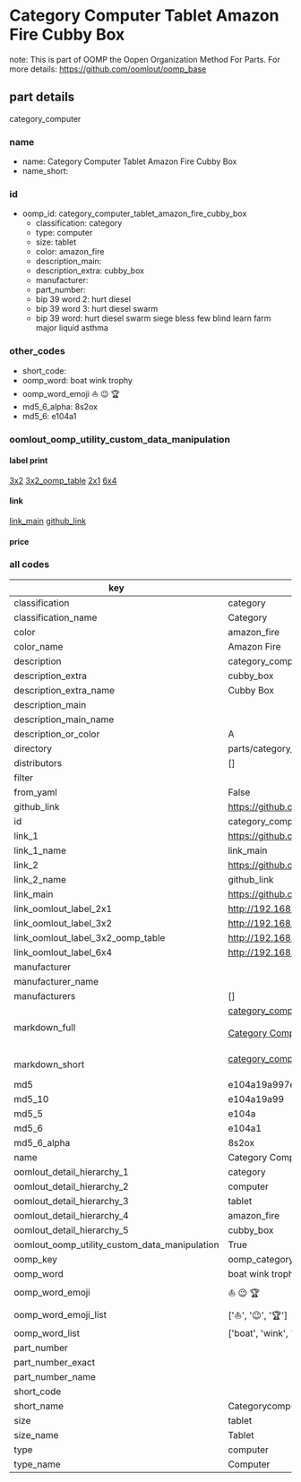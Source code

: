 # Category Computer Tablet Amazon Fire Cubby Box  

note: This is part of OOMP the Oopen Organization Method For Parts. For more details: https://github.com/oomlout/oomp_base

##  part details



category_computer

### name
* name: Category Computer Tablet Amazon Fire Cubby Box
* name_short: 
### id
* oomp_id: category_computer_tablet_amazon_fire_cubby_box
  * classification: category
  * type: computer
  * size: tablet
  * color: amazon_fire
  * description_main: 
  * description_extra: cubby_box
  * manufacturer: 
  * part_number: 
  * bip 39 word 2: hurt diesel
  * bip 39 word 3: hurt diesel swarm
  * bip 39 word: hurt diesel swarm siege bless few blind learn farm major liquid asthma

### other_codes
* short_code: 
* oomp_word: boat wink trophy
* oomp_word_emoji :boat: :wink: :trophy:
* md5_6_alpha: 8s2ox
* md5_6: e104a1






### oomlout_oomp_utility_custom_data_manipulation
#### label print
[3x2](http://192.168.1.245:1112/?label=oomp%208s2ox)
[3x2_oomp_table](http://192.168.1.107:1112/?label=oomp%208s2ox)
[2x1](http://192.168.1.242:1112/?label=oomp%208s2ox)
[6x4](http://192.168.1.55:1112/?label=oomp%208s2ox)    

#### link

[link_main](https://github.com/oomlout/oomlout_oomp_current_version_messy/tree/main/parts/category_computer_tablet_amazon_fire_cubby_box) [github_link](https://github.com/oomlout/oomlout_oomp_part_src/tree/main/parts/category_computer_tablet_amazon_fire_cubby_box)                             

#### price







### all codes 
| key | value |  
| --- | --- |  
| classification | category |  
| classification_name | Category |  
| color | amazon_fire |  
| color_name | Amazon Fire |  
| description | category_computer |  
| description_extra | cubby_box |  
| description_extra_name | Cubby Box |  
| description_main |  |  
| description_main_name |  |  
| description_or_color | A  |  
| directory | parts/category_computer_tablet_amazon_fire_cubby_box |  
| distributors | [] |  
| filter |  |  
| from_yaml | False |  
| github_link | https://github.com/oomlout/oomlout_oomp_part_src/tree/main/parts/category_computer_tablet_amazon_fire_cubby_box |  
| id | category_computer_tablet_amazon_fire_cubby_box |  
| link_1 | https://github.com/oomlout/oomlout_oomp_current_version_messy/tree/main/parts/category_computer_tablet_amazon_fire_cubby_box |  
| link_1_name | link_main |  
| link_2 | https://github.com/oomlout/oomlout_oomp_part_src/tree/main/parts/category_computer_tablet_amazon_fire_cubby_box |  
| link_2_name | github_link |  
| link_main | https://github.com/oomlout/oomlout_oomp_current_version_messy/tree/main/parts/category_computer_tablet_amazon_fire_cubby_box |  
| link_oomlout_label_2x1 | http://192.168.1.242:1112/?label=oomp%208s2ox |  
| link_oomlout_label_3x2 | http://192.168.1.245:1112/?label=oomp%208s2ox |  
| link_oomlout_label_3x2_oomp_table | http://192.168.1.107:1112/?label=oomp%208s2ox |  
| link_oomlout_label_6x4 | http://192.168.1.55:1112/?label=oomp%208s2ox |  
| manufacturer |  |  
| manufacturer_name |  |  
| manufacturers | [] |  
| markdown_full | [category_computer_tablet_amazon_fire_cubby_box](https://github.com/oomlout/oomlout_oomp_current_version_messy/tree/main/parts/category_computer_tablet_amazon_fire_cubby_box)<br>[](https://github.com/oomlout/oomlout_oomp_current_version_messy/tree/main/parts/category_computer_tablet_amazon_fire_cubby_box)<br>[Category Computer Tablet Amazon Fire Cubby Box](https://github.com/oomlout/oomlout_oomp_current_version_messy/tree/main/parts/category_computer_tablet_amazon_fire_cubby_box)<br><br> |  
| markdown_short | [category_computer_tablet_amazon_fire_cubby_box](https://github.com/oomlout/oomlout_oomp_current_version_messy/tree/main/parts/category_computer_tablet_amazon_fire_cubby_box)<br><br> |  
| md5 | e104a19a997ec2f9560bdc81b6cf637e |  
| md5_10 | e104a19a99 |  
| md5_5 | e104a |  
| md5_6 | e104a1 |  
| md5_6_alpha | 8s2ox |  
| name | Category Computer Tablet Amazon Fire Cubby Box |  
| oomlout_detail_hierarchy_1 | category |  
| oomlout_detail_hierarchy_2 | computer |  
| oomlout_detail_hierarchy_3 | tablet |  
| oomlout_detail_hierarchy_4 | amazon_fire |  
| oomlout_detail_hierarchy_5 | cubby_box |  
| oomlout_oomp_utility_custom_data_manipulation | True |  
| oomp_key | oomp_category_computer_tablet_amazon_fire_cubby_box |  
| oomp_word | boat wink trophy |  
| oomp_word_emoji | :boat: :wink: :trophy: |  
| oomp_word_emoji_list | [':boat:', ':wink:', ':trophy:'] |  
| oomp_word_list | ['boat', 'wink', 'trophy'] |  
| part_number |  |  
| part_number_exact |  |  
| part_number_name |  |  
| short_code |  |  
| short_name | Categorycomputer |  
| size | tablet |  
| size_name | Tablet |  
| type | computer |  
| type_name | Computer |  
